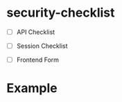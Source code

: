 # security-checklist

- [ ] API Checklist
- [ ] Session Checklist 
- [ ] Frontend Form


# Example 
